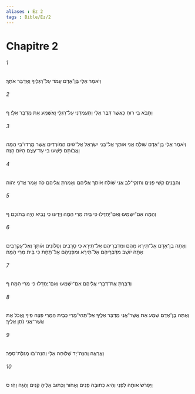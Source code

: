 ```yaml
---
aliases : Ez 2
tags : Bible/Ez/2
---
```


# Chapitre 2

###### 1
וַיֹּאמֶר אֵלָי בֶּן־אָדָם עֲמֹד עַל־רַגְלֶיךָ וַאֲדַבֵּר אֹתָךְ׃
###### 2
וַתָּבֹא בִי רוּחַ כַּאֲשֶׁר דִּבֶּר אֵלַי וַתַּעֲמִדֵנִי עַל־רַגְלָי וָאֶשְׁמַע אֵת מִדַּבֵּר אֵלָי׃ ף
###### 3
וַיֹּאמֶר אֵלַי בֶּן־אָדָם שֹׁולֵחַ אֲנִי אֹותְךָ אֶל־בְּנֵי יִשְׂרָאֵל אֶל־גֹּויִם הַמֹּורְדִים אֲשֶׁר מָרְדוּ־בִי הֵמָּה וַאֲבֹותָם פָּשְׁעוּ בִי עַד־עֶצֶם הַיֹּום הַזֶּה׃
###### 4
וְהַבָּנִים קְשֵׁי פָנִים וְחִזְקֵי־לֵב אֲנִי שֹׁולֵחַ אֹותְךָ אֲלֵיהֶם וְאָמַרְתָּ אֲלֵיהֶם כֹּה אָמַר אֲדֹנָי יְהֹוִה׃
###### 5
וְהֵמָּה אִם־יִשְׁמְעוּ וְאִם־יֶחְדָּלוּ כִּי בֵּית מְרִי הֵמָּה וְיָדְעוּ כִּי נָבִיא הָיָה בְתֹוכָם׃ ף
###### 6
וְאַתָּה בֶן־אָדָם אַל־תִּירָא מֵהֶם וּמִדִּבְרֵיהֶם אַל־תִּירָא כִּי סָרָבִים וְסַלֹּונִים אֹותָךְ וְאֶל־עַקְרַבִּים אַתָּה יֹושֵׁב מִדִּבְרֵיהֶם אַל־תִּירָא וּמִפְּנֵיהֶם אַל־תֵּחָת כִּי בֵּית מְרִי הֵמָּה׃
###### 7
וְדִבַּרְתָּ אֶת־דְּבָרַי אֲלֵיהֶם אִם־יִשְׁמְעוּ וְאִם־יֶחְדָּלוּ כִּי מְרִי הֵמָּה׃ ף
###### 8
וְאַתָּה בֶן־אָדָם שְׁמַע אֵת אֲשֶׁר־אֲנִי מְדַבֵּר אֵלֶיךָ אַל־תְּהִי־מֶרִי כְּבֵית הַמֶּרִי פְּצֵה פִיךָ וֶאֱכֹל אֵת אֲשֶׁר־אֲנִי נֹתֵן אֵלֶיךָ׃
###### 9
וָאֶרְאֶה וְהִנֵּה־יָד שְׁלוּחָה אֵלָי וְהִנֵּה־בֹו מְגִלַּת־סֵפֶר׃
###### 10
וַיִּפְרֹשׂ אֹותָהּ לְפָנַי וְהִיא כְתוּבָה פָּנִים וְאָחֹור וְכָתוּב אֵלֶיהָ קִנִים וָהֶגֶה וָהִי׃ ס
